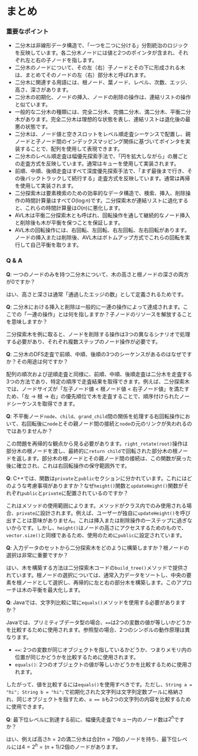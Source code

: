 # まとめ

### 重要なポイント

- 二分木は非線形データ構造で、「一つを二つに分ける」分割統治のロジックを反映しています。各二分木ノードには値と2つのポインタが含まれ、それぞれ左と右の子ノードを指します。
- 二分木のノードについて、その左（右）子ノードとその下に形成される木は、まとめてそのノードの左（右）部分木と呼ばれます。
- 二分木に関連する用語には、根ノード、葉ノード、レベル、次数、エッジ、高さ、深さがあります。
- 二分木の初期化、ノードの挿入、ノードの削除の操作は、連結リストの操作と似ています。
- 一般的な二分木の種類には、完全二分木、完備二分木、満二分木、平衡二分木があります。完全二分木は理想的な状態を表し、連結リストは退化後の最悪の状態です。
- 二分木は、ノード値と空きスロットをレベル順走査シーケンスで配置し、親ノードと子ノード間のインデックスマッピング関係に基づいてポインタを実装することで、配列を使用して表現できます。
- 二分木のレベル順走査は幅優先探索手法で、「円を拡大しながら」の層ごとの走査方式を反映しています。通常はキューを使用して実装されます。
- 前順、中順、後順走査はすべて深度優先探索手法で、「まず最後まで行き、その後バックトラックして続行する」走査方式を反映しています。通常は再帰を使用して実装されます。
- 二分探索木は要素検索のための効率的なデータ構造で、検索、挿入、削除操作の時間計算量はすべて$O(\log n)$です。二分探索木が連結リストに退化すると、これらの時間計算量は$O(n)$に悪化します。
- AVL木は平衡二分探索木とも呼ばれ、回転操作を通して継続的なノード挿入と削除後も木が平衡を保つことを保証します。
- AVL木の回転操作には、右回転、左回転、右左回転、左右回転があります。ノードの挿入または削除後、AVL木はボトムアップ方式でこれらの回転を実行して自己平衡を取ります。

### Q & A

**Q**: 一つのノードのみを持つ二分木について、木の高さと根ノードの深さの両方が$0$ですか？

はい、高さと深さは通常「通過したエッジの数」として定義されるためです。

**Q**: 二分木における挿入と削除は一般的に一連の操作によって達成されます。ここでの「一連の操作」とは何を指しますか？子ノードのリソースを解放することを意味しますか？

二分探索木を例に取ると、ノードを削除する操作は3つの異なるシナリオで処理する必要があり、それぞれ複数ステップのノード操作が必要です。

**Q**: 二分木のDFS走査で前順、中順、後順の3つのシーケンスがあるのはなぜですか？その用途は何ですか？

配列の順次および逆順走査と同様に、前順、中順、後順走査は二分木を走査する3つの方法であり、特定の順序で走査結果を取得できます。例えば、二分探索木では、ノードサイズが「左子ノード値 < 根ノード値 < 右子ノード値」を満たすため、「左 $\rightarrow$ 根 $\rightarrow$ 右」の優先順位で木を走査することで、順序付けられたノードシーケンスを取得できます。

**Q**: 不平衡ノード`node`、`child`、`grand_child`間の関係を処理する右回転操作において、右回転後に`node`とその親ノード間の接続と`node`の元のリンクが失われるのではありませんか？

この問題を再帰的な観点から見る必要があります。`right_rotate(root)`操作は部分木の根ノードを渡し、最終的に`return child`で回転された部分木の根ノードを返します。部分木の根ノードとその親ノード間の接続は、この関数が戻った後に確立され、これは右回転操作の保守範囲外です。

**Q**: C++では、関数は`private`と`public`セクションに分かれています。これにはどのような考慮事項がありますか？なぜ`height()`関数と`updateHeight()`関数がそれぞれ`public`と`private`に配置されているのですか？

これはメソッドの使用範囲によります。メソッドがクラス内でのみ使用される場合、`private`に設計されます。例えば、ユーザーが独自に`updateHeight()`を呼び出すことは意味がありません。これは挿入または削除操作の一ステップに過ぎないからです。しかし、`height()`はノードの高さにアクセスするためのもので、`vector.size()`と同様であるため、使用のために`public`に設定されています。

**Q**: 入力データのセットから二分探索木をどのように構築しますか？根ノードの選択は非常に重要ですか？

はい、木を構築する方法は二分探索木コードの`build_tree()`メソッドで提供されています。根ノードの選択については、通常入力データをソートし、中央の要素を根ノードとして選択し、再帰的に左と右の部分木を構築します。このアプローチは木の平衡を最大化します。

**Q**: Javaでは、文字列比較に常に`equals()`メソッドを使用する必要がありますか？

Javaでは、プリミティブデータ型の場合、`==`は2つの変数の値が等しいかどうかを比較するために使用されます。参照型の場合、2つのシンボルの動作原理は異なります。

- `==`: 2つの変数が同じオブジェクトを指しているかどうか、つまりメモリ内の位置が同じかどうかを比較するために使用されます。
- `equals()`: 2つのオブジェクトの値が等しいかどうかを比較するために使用されます。

したがって、値を比較するには`equals()`を使用すべきです。ただし、`String a = "hi"; String b = "hi";`で初期化された文字列は文字列定数プールに格納され、同じオブジェクトを指すため、`a == b`も2つの文字列の内容を比較するために使用できます。

**Q**: 最下位レベルに到達する前に、幅優先走査でキュー内のノード数は$2^h$ですか？

はい、例えば高さ$h = 2$の満二分木は合計$n = 7$個のノードを持ち、最下位レベルには$4 = 2^h = (n + 1) / 2$個のノードがあります。
